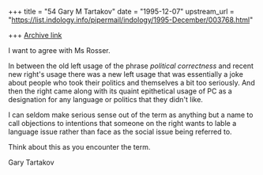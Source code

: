 +++
title = "54 Gary M Tartakov"
date = "1995-12-07"
upstream_url = "https://list.indology.info/pipermail/indology/1995-December/003768.html"

+++
[Archive link](https://list.indology.info/pipermail/indology/1995-December/003768.html)

I want to agree with Ms Rosser.  

In between the old left usage of the phrase *political correctness* and 
recent new right's usage there was a new left usage that was essentially
a joke about people who took their politics and themselves a bit too
seriously.  And then the right came along with its quaint epithetical
usage of PC as a designation for any language or politics that they didn't
like.

I can seldom make serious sense out of the term as anything but a name
to call objections to intentions that someone on the right wants to lable
a language issue rather than face as the social issue being referred to.

Think about this as you encounter the term. 

Gary Tartakov





